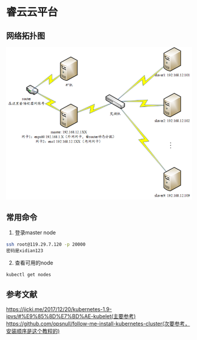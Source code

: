# 睿云云平台

## 网络拓扑图
![网络拓扑图](imgs/网络拓扑图.png)
## 常用命令
1. 登录master node
```bash
ssh root@119.29.7.120 -p 20000
密码是xidian123
```
2. 查看可用的node
```bash
kubectl get nodes
```
## 参考文献
https://jicki.me/2017/12/20/kubernetes-1.9-ipvs/#%E9%85%8D%E7%BD%AE-kubelet(主要参考)
https://github.com/opsnull/follow-me-install-kubernetes-cluster(次要参考，安装顺序是这个教程的)

